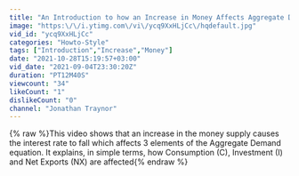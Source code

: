 ```yaml
---
title: "An Introduction to how an Increase in Money Affects Aggregate Demand"
image: "https:\/\/i.ytimg.com\/vi\/ycq9XxHLjCc\/hqdefault.jpg"
vid_id: "ycq9XxHLjCc"
categories: "Howto-Style"
tags: ["Introduction","Increase","Money"]
date: "2021-10-28T15:19:57+03:00"
vid_date: "2021-09-04T23:30:20Z"
duration: "PT12M40S"
viewcount: "34"
likeCount: "1"
dislikeCount: "0"
channel: "Jonathan Traynor"
---
```

{% raw %}This video shows that an increase in the money supply causes the interest rate to fall which affects 3 elements of the Aggregate Demand equation. It explains, in simple terms, how Consumption (C), Investment (I) and Net Exports (NX) are affected{% endraw %}
